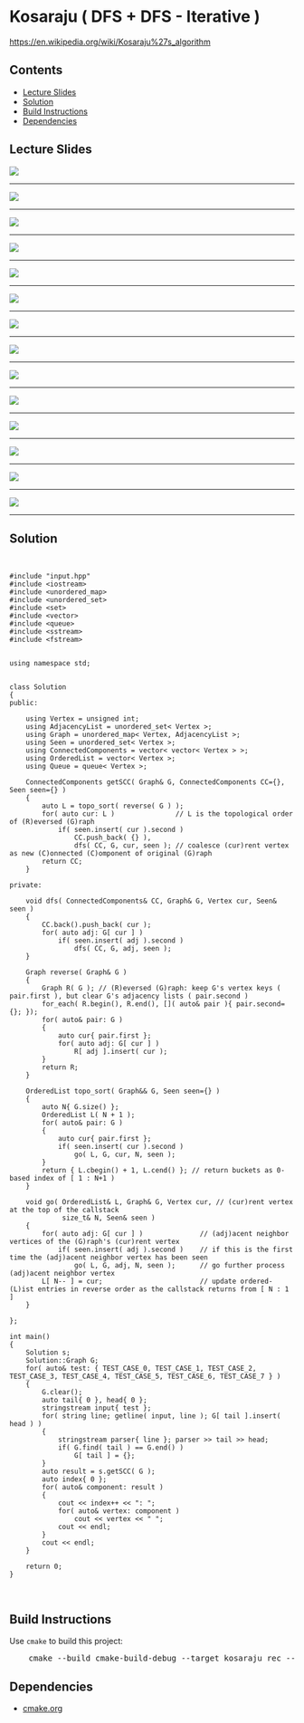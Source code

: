<h1 id="kosaraju_itr">Kosaraju ( DFS + DFS - Iterative )</h1>
<a href="https://en.wikipedia.org/wiki/Kosaraju%27s_algorithm">https://en.wikipedia.org/wiki/Kosaraju%27s_algorithm</a>
<h2>Contents</h2>
<ul>
  <li>
      <a href="#slides">Lecture Slides</a>
  </li>
  <li>
    <a href="#solution">Solution</a>
  </li>
  <li>
    <a href="#build">Build Instructions</a>
  </li>
  <li>
    <a href="#dependencies">Dependencies</a>
  </li>
</ul>

<h2 id="slides">Lecture Slides</h2>
<img src="https://github.com/claytonjwong/Algorithms-Stanford/blob/master/course2/kosaraju_itr/documentation/scc_01.png" />
<hr/>
<img src="https://github.com/claytonjwong/Algorithms-Stanford/blob/master/course2/kosaraju_itr/documentation/scc_02.png" />
<hr/>
<img src="https://github.com/claytonjwong/Algorithms-Stanford/blob/master/course2/kosaraju_itr/documentation/scc_03.png" />
<hr/>
<img src="https://github.com/claytonjwong/Algorithms-Stanford/blob/master/course2/kosaraju_itr/documentation/scc_04.png" />
<hr/>
<img src="https://github.com/claytonjwong/Algorithms-Stanford/blob/master/course2/kosaraju_itr/documentation/scc_05.png" />
<hr/>
<img src="https://github.com/claytonjwong/Algorithms-Stanford/blob/master/course2/kosaraju_itr/documentation/scc_06.png" />
<hr/>
<img src="https://github.com/claytonjwong/Algorithms-Stanford/blob/master/course2/kosaraju_itr/documentation/scc_07.png" />
<hr/>
<img src="https://github.com/claytonjwong/Algorithms-Stanford/blob/master/course2/kosaraju_itr/documentation/scc_08.png" />
<hr/>
<img src="https://github.com/claytonjwong/Algorithms-Stanford/blob/master/course2/kosaraju_itr/documentation/scc_09.png" />
<hr/>
<img src="https://github.com/claytonjwong/Algorithms-Stanford/blob/master/course2/kosaraju_itr/documentation/scc_10.png" />
<hr/>
<img src="https://github.com/claytonjwong/Algorithms-Stanford/blob/master/course2/kosaraju_itr/documentation/scc_11.png" />
<hr/>
<img src="https://github.com/claytonjwong/Algorithms-Stanford/blob/master/course2/kosaraju_itr/documentation/scc_12.png" />
<hr/>
<img src="https://github.com/claytonjwong/Algorithms-Stanford/blob/master/course2/kosaraju_itr/documentation/scc_13.png" />
<hr/>
<img src="https://github.com/claytonjwong/Algorithms-Stanford/blob/master/course2/kosaraju_itr/documentation/scc_14.png" />
<hr/>


<h2 id="solution">Solution</h2>
<pre>

    #include "input.hpp"
    #include <iostream>
    #include <unordered_map>
    #include <unordered_set>
    #include <set>
    #include <vector>
    #include <queue>
    #include <sstream>
    #include <fstream>
    
    
    using namespace std;
    
    
    class Solution
    {
    public:
    
        using Vertex = unsigned int;
        using AdjacencyList = unordered_set< Vertex >;
        using Graph = unordered_map< Vertex, AdjacencyList >;
        using Seen = unordered_set< Vertex >;
        using ConnectedComponents = vector< vector< Vertex > >;
        using OrderedList = vector< Vertex >;
        using Queue = queue< Vertex >;
    
        ConnectedComponents getSCC( Graph& G, ConnectedComponents CC={}, Seen seen={} )
        {
            auto L = topo_sort( reverse( G ) );
            for( auto cur: L )               // L is the topological order of (R)eversed (G)raph
                if( seen.insert( cur ).second )
                    CC.push_back( {} ),
                    dfs( CC, G, cur, seen ); // coalesce (cur)rent vertex as new (C)onnected (C)omponent of original (G)raph
            return CC;
        }
    
    private:
    
        void dfs( ConnectedComponents& CC, Graph& G, Vertex cur, Seen& seen )
        {
            CC.back().push_back( cur );
            for( auto adj: G[ cur ] )
                if( seen.insert( adj ).second )
                    dfs( CC, G, adj, seen );
        }
    
        Graph reverse( Graph& G )
        {
            Graph R( G ); // (R)eversed (G)raph: keep G's vertex keys ( pair.first ), but clear G's adjacency lists ( pair.second )
            for_each( R.begin(), R.end(), []( auto& pair ){ pair.second={}; });
            for( auto& pair: G )
            {
                auto cur{ pair.first };
                for( auto adj: G[ cur ] )
                    R[ adj ].insert( cur );
            }
            return R;
        }
    
        OrderedList topo_sort( Graph&& G, Seen seen={} )
        {
            auto N{ G.size() };
            OrderedList L( N + 1 );
            for( auto& pair: G )
            {
                auto cur{ pair.first };
                if( seen.insert( cur ).second )
                    go( L, G, cur, N, seen );
            }
            return { L.cbegin() + 1, L.cend() }; // return buckets as 0-based index of [ 1 : N+1 )
        }
    
        void go( OrderedList& L, Graph& G, Vertex cur, // (cur)rent vertex at the top of the callstack
                 size_t& N, Seen& seen )
        {
            for( auto adj: G[ cur ] )              // (adj)acent neighbor vertices of the (G)raph's (cur)rent vertex
                if( seen.insert( adj ).second )    // if this is the first time the (adj)acent neighbor vertex has been seen
                    go( L, G, adj, N, seen );      // go further process (adj)acent neighbor vertex
            L[ N-- ] = cur;                        // update ordered-(L)ist entries in reverse order as the callstack returns from [ N : 1 ]
        }
    
    };
    
    int main()
    {
        Solution s;
        Solution::Graph G;
        for( auto& test: { TEST_CASE_0, TEST_CASE_1, TEST_CASE_2, TEST_CASE_3, TEST_CASE_4, TEST_CASE_5, TEST_CASE_6, TEST_CASE_7 } )
        {
            G.clear();
            auto tail{ 0 }, head{ 0 };
            stringstream input{ test };
            for( string line; getline( input, line ); G[ tail ].insert( head ) )
            {
                stringstream parser{ line }; parser >> tail >> head;
                if( G.find( tail ) == G.end() )
                    G[ tail ] = {};
            }
            auto result = s.getSCC( G );
            auto index{ 0 };
            for( auto& component: result )
            {
                cout << index++ << ": ";
                for( auto& vertex: component )
                    cout << vertex << " ";
                cout << endl;
            }
            cout << endl;
        }
    
        return 0;
    }

</pre>

<h2 id="build">Build Instructions</h2>
<p>Use <code>cmake</code> to build this project:</p>

<pre>
    cmake --build cmake-build-debug --target kosaraju_rec -- -j 4
</pre>

<h2 id="dependencies">Dependencies</h2>
<ul>
  <li>
    <a href="https://cmake.org/">cmake.org</a>
  </li>
</ul>

</body>
</html>